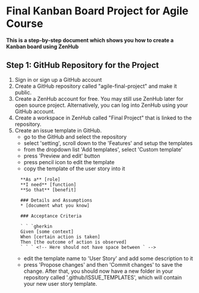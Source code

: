# Final Kanban Board Project for Agile Course #
**This is a step-by-step document which shows you how to create a Kanban board using ZenHub**

## Step 1: GitHub Repository for the Project
1. Sign in or sign up a GitHub account
2. Create a GitHub repository called "agile-final-project" and make it public.
3. Create a ZenHub account for free. You may still use ZenHub later for open source project. Alternatively, you can log into ZenHub using your GitHub account.
4. Create a workspace in ZenHub called "Final Project" that is linked to the repository.
5. Create an issue template in GitHub.
   - go to the GitHub and select the repository
   - select 'setting', scroll down to the 'Features' and setup the templates
   - from the dropdown list 'Add templates', select 'Custom template'
   - press 'Preview and edit' button
   - press pencil icon to edit the template
   - copy the template of the user story into it
   ```
     **As a** [role]  
     **I need** [function]  
     **So that** [benefit]  

     ### Details and Assumptions
     * [document what you know]

     ### Acceptance Criteria  

     ` ` `gherkin
     Given [some context]
     When [certain action is taken]
     Then [the outcome of action is observed]
     ` ` ` <!-- Here should not have space between ` -->
   ```
   - edit the template name to 'User Story' and add some description to it
   - press 'Propose changes' and then 'Commit changes' to save the change. After that, you should now have a new folder in your repository called '.github/ISSUE_TEMPLATES', which will contain your new user story template.

    
